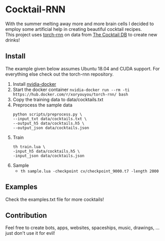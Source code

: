# Cocktail-RNN
With the summer melting away more and more brain cells I decided to employ some artificial help in creating beautiful cocktail recipes.  
This project uses [torch-rnn](https://github.com/jcjohnson/torch-rnn) on data from [The Cocktail DB](https://thecocktaildb.com) to create new drinks!

## Install
The example given below assumes Ubuntu 18.04 and CUDA support. For everything else check out the torch-rnn repository.

1. Install [nvidia-docker](https://github.com/NVIDIA/nvidia-docker)
2. Start the docker container
    ```nvidia-docker run --rm -ti https://hub.docker.com/r/xoryouyou/torch-rnn/ bash```
3. Copy the training data to data/cocktails.txt
3. Preprocess the sample data
    ```
    python scripts/preprocess.py \
    --input_txt data/cocktails.txt \
    --output_h5 data/cocktails.h5 \
    --output_json data/cocktails.json
    ```
4. Train 
    ```
    th train.lua \
    -input_h5 data/cocktails.h5 \
    -input_json data/cocktails.json
    ```
5. Sample
    * `th sample.lua -checkpoint cv/checkpoint_9000.t7 -length 2000`


## Examples

Check the examples.txt file for more cocktails!

## Contribution

Feel free to create bots, apps, websites, spaceships, music, drawings, ... just don't use it for evil!

